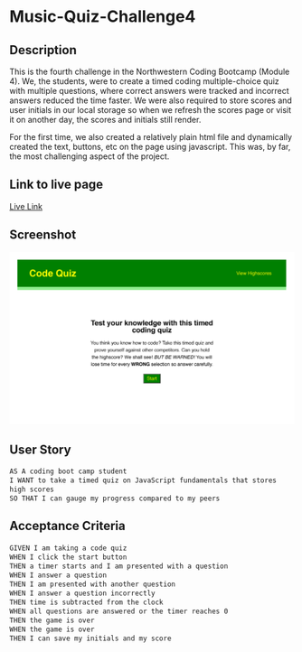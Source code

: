 # Music-Quiz-Challenge4

## Description
This is the fourth challenge in the Northwestern Coding Bootcamp (Module 4). We, the students, were to create a timed coding multiple-choice quiz with multiple questions, where correct answers were tracked and incorrect answers reduced the time faster. We were also required to store scores and user initials in our local storage so when we refresh the scores page or visit it on another day, the scores and initials still render.

For the first time, we also created a relatively plain html file and dynamically created the text, buttons, etc on the page using javascript. This was, by far, the most challenging aspect of the project.

## Link to live page
[Live Link](https://mbronstein1.github.io/Code-Quiz-Challenge-4/)

## Screenshot
![Webpage Screenshot](./assets/images/code-quiz-screenshot.jpg)

## User Story

```
AS A coding boot camp student
I WANT to take a timed quiz on JavaScript fundamentals that stores high scores
SO THAT I can gauge my progress compared to my peers
```

## Acceptance Criteria

```
GIVEN I am taking a code quiz
WHEN I click the start button
THEN a timer starts and I am presented with a question
WHEN I answer a question
THEN I am presented with another question
WHEN I answer a question incorrectly
THEN time is subtracted from the clock
WHEN all questions are answered or the timer reaches 0
THEN the game is over
WHEN the game is over
THEN I can save my initials and my score
```